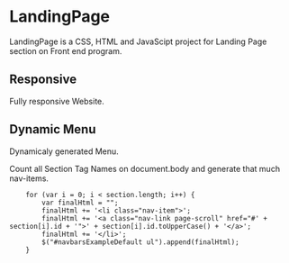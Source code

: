 # LandingPage

LandingPage is a CSS, HTML and JavaScipt project for Landing Page section on Front end program.

## Responsive

Fully responsive Website.

## Dynamic Menu

Dynamicaly generated Menu.

Count all Section Tag Names on document.body and generate that much nav-items.

``` var section = document.body.getElementsByTagName("section");           
	for (var i = 0; i < section.length; i++) {
	    var finalHtml = "";
	    finalHtml += '<li class="nav-item">';
	    finalHtml += '<a class="nav-link page-scroll" href="#' + section[i].id + '">' + section[i].id.toUpperCase() + '</a>';
	    finalHtml += '</li>';
	    $("#navbarsExampleDefault ul").append(finalHtml);
	}
```